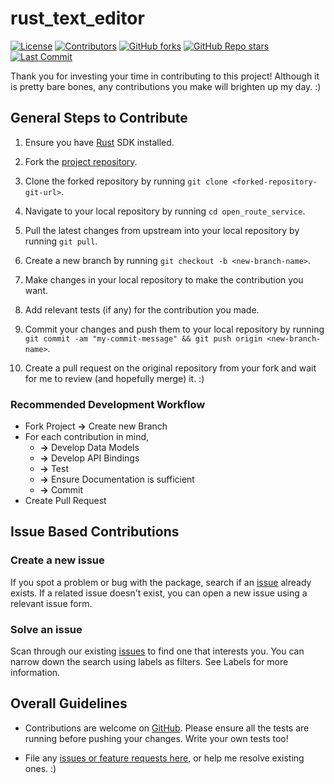 # rust_text_editor

[![License](https://img.shields.io/github/license/dhi13man/rust_text_editor)](https://github.com/Dhi13man/rust_text_editor/blob/main/LICENSE)
[![Contributors](https://img.shields.io/github/contributors-anon/dhi13man/rust_text_editor?style=flat)](https://github.com/Dhi13man/rust_text_editor/graphs/contributors)
[![GitHub forks](https://img.shields.io/github/forks/dhi13man/rust_text_editor?style=social)](https://github.com/Dhi13man/rust_text_editor/network/members)
[![GitHub Repo stars](https://img.shields.io/github/stars/dhi13man/rust_text_editor?style=social)](https://github.com/Dhi13man/rust_text_editor)
[![Last Commit](https://img.shields.io/github/last-commit/dhi13man/rust_text_editor)](https://github.com/Dhi13man/rust_text_editor/commits/main)

Thank you for investing your time in contributing to this project! Although it is pretty bare bones, any contributions you make will brighten up my day. :)

## General Steps to Contribute

1. Ensure you have [Rust](https://www.rust-lang.org/tools/install) SDK installed.

2. Fork the [project repository](https://github.com/Dhi13man/rust_text_editor/).

3. Clone the forked repository by running `git clone <forked-repository-git-url>`.

4. Navigate to your local repository by running `cd open_route_service`.

5. Pull the latest changes from upstream into your local repository by running `git pull`.

6. Create a new branch by running `git checkout -b <new-branch-name>`.

7. Make changes in your local repository to make the contribution you want.

8. Add relevant tests (if any) for the contribution you made.

9. Commit your changes and push them to your local repository by running `git commit -am "my-commit-message" && git push origin <new-branch-name>`.

10. Create a pull request on the original repository from your fork and wait for me to review (and hopefully merge) it. :)

### Recommended Development Workflow

- Fork Project **->** Create new Branch
- For each contribution in mind,
  - **->** Develop Data Models
  - **->** Develop API Bindings
  - **->** Test
  - **->** Ensure Documentation is sufficient
  - **->** Commit
- Create Pull Request

## Issue Based Contributions

### Create a new issue

If you spot a problem or bug with the package, search if an [issue](https://www.github.com/dhi13man/rust_text_editor/issues/) already exists. If a related issue doesn't exist, you can open a new issue using a relevant issue form.

### Solve an issue

Scan through our existing [issues](https://www.github.com/dhi13man/rust_text_editor/issues/) to find one that interests you. You can narrow down the search using labels as filters. See Labels for more information.

## Overall Guidelines

- Contributions are welcome on [GitHub](https://www.github.com/dhi13man/rust_text_editor/). Please ensure all the tests are running before pushing your changes. Write your own tests too!

- File any [issues or feature requests here,](https://www.github.com/dhi13man/rust_text_editor/issues/) or help me resolve existing ones. :)
